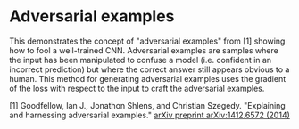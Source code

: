 <!--
  ~ Licensed to the Apache Software Foundation (ASF) under one
  ~ or more contributor license agreements.  See the NOTICE file
  ~ distributed with this work for additional information
  ~ regarding copyright ownership.  The ASF licenses this file
  ~ to you under the Apache License, Version 2.0 (the
  ~ "License"); you may not use this file except in compliance
  ~ with the License.  You may obtain a copy of the License at
  ~
  ~   http://www.apache.org/licenses/LICENSE-2.0
  ~
  ~ Unless required by applicable law or agreed to in writing,
  ~ software distributed under the License is distributed on an
  ~ "AS IS" BASIS, WITHOUT WARRANTIES OR CONDITIONS OF ANY
  ~ KIND, either express or implied.  See the License for the
  ~ specific language governing permissions and limitations
  ~ under the License.
  ~
-->

# Adversarial examples

This demonstrates the concept of "adversarial examples" from [1] showing how to fool a well-trained CNN.
Adversarial examples are samples where the input has been manipulated to confuse a model (i.e. confident in an incorrect prediction) but where the correct answer still appears obvious to a human.
This method for generating adversarial examples uses the gradient of the loss with respect to the input to craft the adversarial examples.

[1] Goodfellow, Ian J., Jonathon Shlens, and Christian Szegedy. "Explaining and harnessing adversarial examples." [arXiv preprint arXiv:1412.6572 (2014)](https://arxiv.org/abs/1412.6572)
